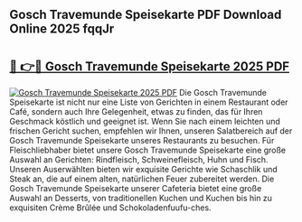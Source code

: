 ## Gosch Travemunde Speisekarte PDF Download Online 2025 fqqJr

# <h2><a href="http://gcdlud3.nevu.top/?p=Gosch+Travemunde+Speisekarte">🔗 👉🔴 Gosch Travemunde Speisekarte 2025 PDF</a></h2>

[![Gosch Travemunde Speisekarte 2025 PDF](https://i.imgur.com/dBaPXMq.png)](http://gcdlud3.nevu.top/?p=Gosch+Travemunde+Speisekarte)
Die Gosch Travemunde Speisekarte ist nicht nur eine Liste von Gerichten in einem Restaurant oder Café, sondern auch Ihre Gelegenheit, etwas zu finden, das für Ihren Geschmack köstlich und geeignet ist. Wenn Sie nach einem leichten und frischen Gericht suchen, empfehlen wir Ihnen, unseren Salatbereich auf der Gosch Travemunde Speisekarte unseres Restaurants zu besuchen. Für Fleischliebhaber bietet unsere Gosch Travemunde Speisekarte eine große Auswahl an Gerichten: Rindfleisch, Schweinefleisch, Huhn und Fisch. Unseren Auserwählten bieten wir exquisite Gerichte wie Schaschlik und Steak an, die auf einem alten, natürlichen Feuer zubereitet werden. Die Gosch Travemunde Speisekarte unserer Cafeteria bietet eine große Auswahl an Desserts, von traditionellen Kuchen und Kuchen bis hin zu exquisiten Crème Brûlée und Schokoladenfuufu-ches.
